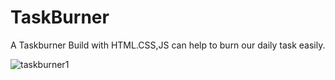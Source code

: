 # TaskBurner
A Taskburner Build with HTML.CSS,JS can help to burn our daily task easily.

![taskburner1](https://user-images.githubusercontent.com/116014596/236184417-c7b7cc97-aa91-4f58-a84d-694cb445b2c3.png)
